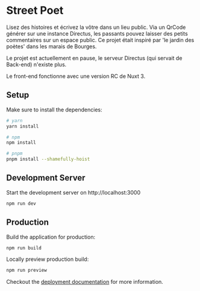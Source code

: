 # Street Poet

Lisez des histoires et écrivez la vôtre dans un lieu public. Via un QrCode générer sur une instance Directus, les passants pouvez laisser des petits commentaires sur un espace public. 
Ce projet était inspiré par 'le jardin des poètes' dans les marais de Bourges.

Le projet est actuellement en pause, le serveur Directus (qui servait de Back-end) n'existe plus.

Le front-end fonctionne avec une version RC de Nuxt 3.

## Setup

Make sure to install the dependencies:

```bash
# yarn
yarn install

# npm
npm install

# pnpm
pnpm install --shamefully-hoist
```

## Development Server

Start the development server on http://localhost:3000

```bash
npm run dev
```

## Production

Build the application for production:

```bash
npm run build
```

Locally preview production build:

```bash
npm run preview
```

Checkout the [deployment documentation](https://v3.nuxtjs.org/guide/deploy/presets) for more information.
